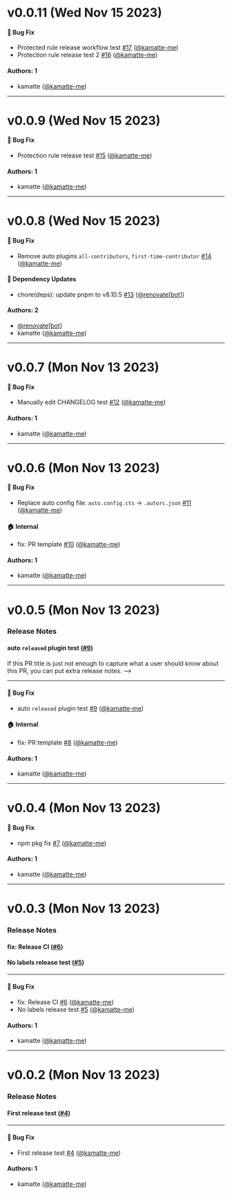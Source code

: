 # v0.0.11 (Wed Nov 15 2023)

#### 🐛 Bug Fix

- Protected rule release workflow test [#17](https://github.com/kamatte-me/npm-sandbox/pull/17) ([@kamatte-me](https://github.com/kamatte-me))
- Protection rule release test 2 [#16](https://github.com/kamatte-me/npm-sandbox/pull/16) ([@kamatte-me](https://github.com/kamatte-me))

#### Authors: 1

- kamatte ([@kamatte-me](https://github.com/kamatte-me))

---

# v0.0.9 (Wed Nov 15 2023)

#### 🐛 Bug Fix

- Protection rule release test [#15](https://github.com/kamatte-me/npm-sandbox/pull/15) ([@kamatte-me](https://github.com/kamatte-me))

#### Authors: 1

- kamatte ([@kamatte-me](https://github.com/kamatte-me))

---

# v0.0.8 (Wed Nov 15 2023)

#### 🐛 Bug Fix

- Remove auto plugins `all-contributors`, `first-time-contributor` [#14](https://github.com/kamatte-me/npm-sandbox/pull/14) ([@kamatte-me](https://github.com/kamatte-me))

#### 🔩 Dependency Updates

- chore(deps): update pnpm to v8.10.5 [#13](https://github.com/kamatte-me/npm-sandbox/pull/13) ([@renovate[bot]](https://github.com/renovate[bot]))

#### Authors: 2

- [@renovate[bot]](https://github.com/renovate[bot])
- kamatte ([@kamatte-me](https://github.com/kamatte-me))

---

# v0.0.7 (Mon Nov 13 2023)

#### 🐛 Bug Fix

- Manually edit CHANGELOG test [#12](https://github.com/kamatte-me/npm-sandbox/pull/12) ([@kamatte-me](https://github.com/kamatte-me))

#### Authors: 1

- kamatte ([@kamatte-me](https://github.com/kamatte-me))

---

# v0.0.6 (Mon Nov 13 2023)

#### 🐛 Bug Fix

- Replace auto config file: `auto.config.cts` -> `.autorc.json` [#11](https://github.com/kamatte-me/npm-sandbox/pull/11) ([@kamatte-me](https://github.com/kamatte-me))

#### 🏠 Internal

- fix: PR template [#10](https://github.com/kamatte-me/npm-sandbox/pull/10) ([@kamatte-me](https://github.com/kamatte-me))

#### Authors: 1

- kamatte ([@kamatte-me](https://github.com/kamatte-me))

---

# v0.0.5 (Mon Nov 13 2023)

### Release Notes

#### auto `released` plugin test ([#9](https://github.com/kamatte-me/npm-sandbox/pull/9))

If this PR title is just not enough to capture what a user should know about this PR, you can put extra release notes.
-->

---

#### 🐛 Bug Fix

- auto `released` plugin test [#9](https://github.com/kamatte-me/npm-sandbox/pull/9) ([@kamatte-me](https://github.com/kamatte-me))

#### 🏠 Internal

- fix: PR template [#8](https://github.com/kamatte-me/npm-sandbox/pull/8) ([@kamatte-me](https://github.com/kamatte-me))

#### Authors: 1

- kamatte ([@kamatte-me](https://github.com/kamatte-me))

---

# v0.0.4 (Mon Nov 13 2023)

#### 🐛 Bug Fix

- npm pkg fix [#7](https://github.com/kamatte-me/npm-sandbox/pull/7) ([@kamatte-me](https://github.com/kamatte-me))

#### Authors: 1

- kamatte ([@kamatte-me](https://github.com/kamatte-me))

---

# v0.0.3 (Mon Nov 13 2023)

### Release Notes

#### fix: Release CI ([#6](https://github.com/kamatte-me/npm-sandbox/pull/6))

<!-- If this PR title is just not enough to capture what a user should know about this PR, you can put extra release notes. -->

#### No labels release test ([#5](https://github.com/kamatte-me/npm-sandbox/pull/5))

<!-- If this PR title is just not enough to capture what a user should know about this PR, you can put extra release notes. -->

---

#### 🐛 Bug Fix

- fix: Release CI [#6](https://github.com/kamatte-me/npm-sandbox/pull/6) ([@kamatte-me](https://github.com/kamatte-me))
- No labels release test [#5](https://github.com/kamatte-me/npm-sandbox/pull/5) ([@kamatte-me](https://github.com/kamatte-me))

#### Authors: 1

- kamatte ([@kamatte-me](https://github.com/kamatte-me))

---

# v0.0.2 (Mon Nov 13 2023)

### Release Notes

#### First release test ([#4](https://github.com/kamatte-me/npm-sandbox/pull/4))

<!-- If this PR title is just not enough to capture what a user should know about this PR, you can put extra release notes. -->

---

#### 🐛 Bug Fix

- First release test [#4](https://github.com/kamatte-me/npm-sandbox/pull/4) ([@kamatte-me](https://github.com/kamatte-me))

#### Authors: 1

- kamatte ([@kamatte-me](https://github.com/kamatte-me))
